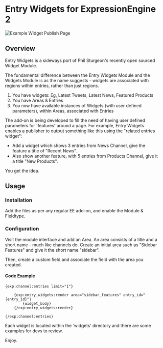 # Entry Widgets for ExpressionEngine 2

![Example Widget Publish Page](http://f.cl.ly/items/0J3z3w3n3L013h2c3f32/Image%202013.05.31%2012%3A34%3A51%20PM.png)

## Overview

Entry Widgets is a sideways port of Phil Sturgeon's recently open sourced Widget Module.

The fundamental difference between the Entry Widgets Module and the Widgets Module is as the name suggests - widgets are associated with regions within entries, rather than just regions.

1. You have widgets:
  Eg, Latest Tweets, Latest News, Featured Products
2. You have Areas & Entries
3. You now have available instances of Widgets (with user defined parameters), within Areas, associated with Entries

The add-on is being developed to fill the need of having user defined parameters for 'features' around a page. For example, Entry Widgets enables a publisher to output something like this using the "related entries widget":

  * Add a widget which shows 3 entries from News Channel, give the feature a title of "Recent News".
  * Also show another feature, with 5 entries from Products Channel, give it a title "New Products".

You get the idea.

## Usage

### Installation
Add the files as per any regular EE add-on, and enable the Module &amp; Fieldtype.

### Configuration

Visit the module interface and add an Area. An area consists of a title and a short name - much like channels do. Create an initial area such as "Sidebar Features" and give it the short name "sidebar".

Then, create a custom field and associate the field with the area you created.

#### Code Example

	{exp:channel:entries limit="1"}

		{exp:entry_widgets:render area="sidebar_features" entry_id="{entry_id}"}		
			{widget_body}
		{/exp:entry_widgets:render}

	{/exp:channel:entries}

Each widget is located within the 'widgets' directory and there are some examples for devs to review.

Enjoy.
